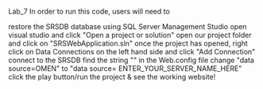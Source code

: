 Lab_7
In order to run this code, users will need to

restore the SRSDB database using SQL Server Management Studio
open visual studio and click "Open a project or solution"
open our project folder and click on "SRSWebApplication.sln"
once the project has opened, right click on Data Connections on the left hand side and click "Add Connection"
connect to the SRSDB
find the string "" in the Web.config file
change "data source=OMEN" to "data source= ENTER_YOUR_SERVER_NAME_HERE"
click the play button/run the project & see the working website!
